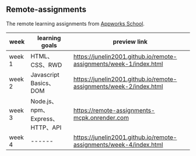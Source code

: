 ## Remote-assignments

The remote learning assignments from [Appworks School](https://school.appworks.tw/techacademy/).  

| week | learning goals |preview link |
| ------ | ------ |------ |
| week 1 | HTML、CSS、RWD |https://junelin2001.github.io/remote-assignments/week-1/index.html |
| week 2 | Javascript Basics、DOM | https://junelin2001.github.io/remote-assignments/week-2/index.html |
| week 3 | Node.js、npm、Express、HTTP、API | https://remote-assignments-mcpk.onrender.com |
| week 4 | ------ | https://junelin2001.github.io/remote-assignments/week-4/index.html |
